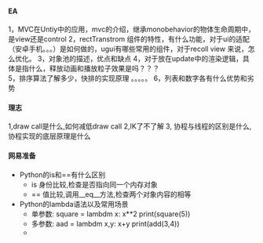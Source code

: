 #### EA
1，MVC在Untiy中的应用，mvc的介绍，继承monobehavior的物体生命周期中，是view还是control
2，rectTranstrom 组件的特性，有什么功能，对于ui的适配（安卓手机。。。）是如何做的，ugui有哪些常用的组件，对于recoll view 来说，怎么优化。
3，对象池的描述，优点和缺点
4，对于放在update中的渲染逻辑，具体是指什么，释放动画和播放粒子效果是吗？？？  
5，排序算法了解多少，快排的实现原理 。。。。。
6，列表和数字各有什么优势和劣势

#### 理志
1,draw call是什么,如何减低draw call
2,IK了不了解
3, 协程与线程的区别是什么,协程实现的底层原理是什么

#### 网易准备
- Python的is和==有什么区别
	- is  身份比较,检查是否指向同一个内存对象
	- == 值比较,调用__eq__方法,检查两个对象内容的相等
- Python的lambda语法以及常用场景
	- 单参数: square = lambdm x: x**2  print(square(5))
	- 多参数: aad = lambdm x,y: x+y print(add(3,4))
	- 